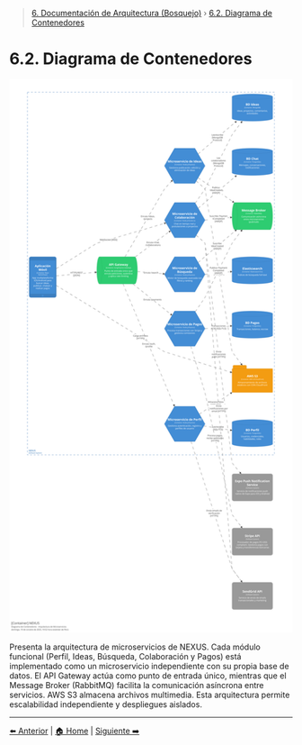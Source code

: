 > [6. Documentación de Arquitectura (Bosquejo)](../6.md) › [6.2. Diagrama de Contenedores](6.2.md)

# 6.2. Diagrama de Contenedores

![Diagrama de Contenedores](./diagram/dcontenedores.svg)

Presenta la arquitectura de microservicios de NEXUS. Cada módulo funcional (Perfil, Ideas, Búsqueda, Colaboración y Pagos) está implementado como un microservicio independiente con su propia base de datos. El API Gateway actúa como punto de entrada único, mientras que el Message Broker (RabbitMQ) facilita la comunicación asíncrona entre servicios. AWS S3 almacena archivos multimedia. Esta arquitectura permite escalabilidad independiente y despliegues aislados.

---

[⬅️ Anterior](../6.1/6.1.md) | [🏠 Home](../../README.md) | [Siguiente ➡️](../6.3/6.3.md)
